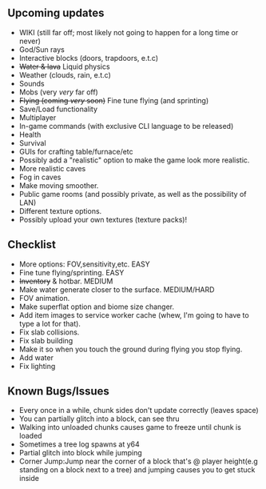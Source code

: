 ## Upcoming updates
- WIKI (still far off; most likely not going to happen for a long time or never)
- God/Sun rays
- Interactive blocks (doors, trapdoors, e.t.c)
- ~~Water & lava~~ Liquid physics
- Weather (clouds, rain, e.t.c)
- Sounds
- Mobs (very *very* far off)
- ~~Flying (coming *very* soon)~~ Fine tune flying (and sprinting)
- Save/Load functionality  
- Multiplayer  
- In-game commands (with exclusive CLI language to be released)
- Health
- Survival
- GUIs for crafting table/furnace/etc
- Possibly add a "realistic" option to make the game look more realistic.
- More realistic caves
- Fog in caves
- Make moving smoother.
- Public game rooms (and possibly private, as well as the possibility of LAN)
- Different texture options.
- Possibly upload your own textures (texture packs)!

## Checklist  
 - More options: FOV,sensitivity,etc. EASY
 - Fine tune flying/sprinting. EASY
 - ~~Inventory~~ & hotbar. MEDIUM
 - Make water generate closer to the surface. MEDIUM/HARD
 - FOV animation.
 - Make superflat option and biome size changer.
 - Add item images to service worker cache (whew, I'm going to have to type a lot for that).
 - Fix slab collisions.
 - Fix slab building
 - Make it so when you touch the ground during flying you stop flying.
 - Add water
 - Fix lighting

## Known Bugs/Issues  
 - Every once in a while, chunk sides don't update correctly (leaves space)  
 - You can partially glitch into a block, can see thru  
 - Walking into unloaded chunks causes game to freeze until chunk is loaded  
 - Sometimes a tree log spawns at y64  
 - Partial glitch into block while jumping
 - Corner Jump:Jump near the corner of a block that's @ player height(e.g standing on a block next to a tree) and jumping causes you to get stuck inside
